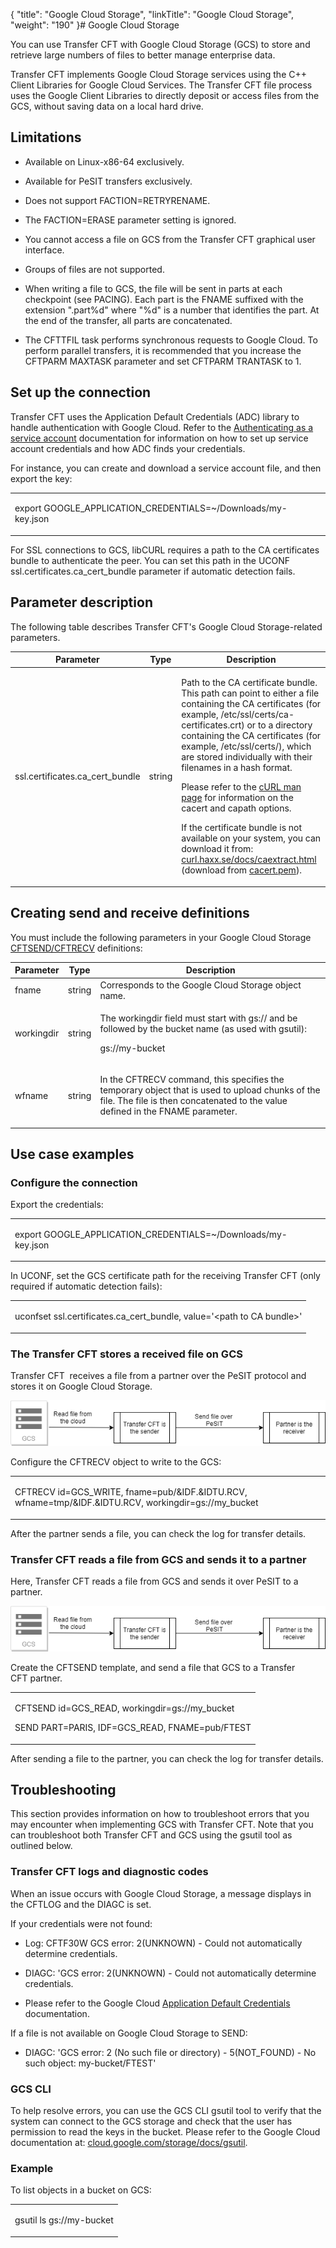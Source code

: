 {
    "title": "Google Cloud Storage",
    "linkTitle": "Google Cloud Storage",
    "weight": "190"
}# Google Cloud Storage



You can use Transfer CFT with Google Cloud Storage (GCS) to store and retrieve large numbers of files to better manage enterprise data.



Transfer CFT implements Google Cloud Storage services using the C++ Client Libraries for Google Cloud Services. The Transfer CFT file process uses the Google Client Libraries to directly deposit or access files from the GCS, without saving data on a local hard drive.



## Limitations



-   Available on Linux-x86-64 exclusively.

-   Available for PeSIT transfers exclusively.

-   Does not support FACTION=RETRYRENAME.

-   The FACTION=ERASE parameter setting is ignored.

-   You cannot access a file on GCS from the Transfer CFT graphical user interface.

-   Groups of files are not supported.

-   When writing a file to GCS, the file will be sent in parts at each checkpoint (see PACING). Each part is the FNAME suffixed with the extension ".part%d" where "%d" is a number that identifies the part. At the end of the transfer, all parts are concatenated.

-   The CFTTFIL task performs synchronous requests to Google Cloud. To perform parallel transfers, it is recommended that you increase the CFTPARM MAXTASK parameter and set CFTPARM TRANTASK to 1.



## <span id="Set"></span>Set up the connection



Transfer CFT uses the Application Default Credentials (ADC) library to handle authentication with Google Cloud. Refer to the [Authenticating as a service account](https://cloud.google.com/docs/authentication/production) documentation for information on how to set up service account credentials and how ADC finds your credentials.



For instance, you can create and download a service account file, and then export the key:



<table data-cellspacing="0">
<tbody>
<tr>
<td><p>export GOOGLE_APPLICATION_CREDENTIALS=~/Downloads/my-key.json</p></td>
</tr>
</tbody>
</table>



For SSL connections to GCS, libCURL requires a path to the CA certificates bundle to authenticate the peer. You can set this path in the UCONF <span>ssl.certificates.ca\_cert\_bundle</span> parameter if automatic detection fails.



## Parameter description



The following table describes Transfer CFT's Google Cloud Storage-related parameters.



<table data-cellspacing="0">
<thead>
<tr>
<th>Parameter</th>
<th>Type</th>
<th>Description</th>
</tr>
</thead>
<tbody>
<tr>
<td>ssl.certificates.ca_cert_bundle</td>
<td>string</td>
<td><p>Path to the CA certificate bundle. This path can point to either a file containing the CA certificates (for example, <span>/etc/ssl/certs/ca-certificates.crt</span>) or to a directory containing the CA certificates (for example, <span>/etc/ssl/certs/</span>), which are stored individually with their filenames in a hash format.</p>
<p>Please refer to the <a href="https://curl.haxx.se/docs/manpage.html#--cacert">cURL man page</a> for information on the <span>cacert </span>and <span>capath </span>options.</p>
<p>If the certificate bundle is not available on your system, you can download it from: <a href="https://curl.haxx.se/docs/caextract.html">curl.haxx.se/docs/caextract.html</a> (download from <a href="https://curl.haxx.se/ca/cacert.pem">cacert.pem</a>).</p></td>
</tr>
</tbody>
</table>



## Creating send and receive definitions



You must include the following parameters in your Google Cloud Storage [CFTSEND/CFTRECV](../Command_summary.htm) definitions:



<table data-cellspacing="0">
<thead>
<tr>
<th>Parameter<span id="storageaccount"></span></th>
<th>Type</th>
<th>Description</th>
</tr>
</thead>
<tbody>
<tr>
<td>fname</td>
<td>string</td>
<td>Corresponds to the Google Cloud Storage object name.</td>
</tr>
<tr>
<td>workingdir</td>
<td>string</td>
<td><p>The workingdir field must start with gs:// and be followed by the bucket name (as used with gsutil):</p>
<p><span>gs://my-bucket</span></p></td>
</tr>
<tr>
<td>wfname</td>
<td>string</td>
<td><p>In the CFTRECV command, this specifies the temporary object that is used to upload chunks of the file. The file is then concatenated to the value defined in the FNAME parameter.</p></td>
</tr>
</tbody>
</table>



## Use case examples



### Configure the connection



Export the credentials:



<table data-cellspacing="0">
<tbody>
<tr>
<td><p>export GOOGLE_APPLICATION_CREDENTIALS=~/Downloads/my-key.json</p></td>
</tr>
</tbody>
</table>



In UCONF, set the GCS certificate path for the receiving Transfer CFT (only required if automatic detection fails):



<table data-cellspacing="0">
<tbody>
<tr>
<td><p>uconfset ssl.certificates.ca_cert_bundle, value='&lt;path to CA bundle&gt;'</p></td>
</tr>
</tbody>
</table>



### The Transfer CFT stores a received file on GCS



Transfer CFT  receives a file from a partner over the PeSIT protocol and stores it on Google Cloud Storage.



<img src="gcs_2.png"/>



Configure the CFTRECV object to write to the GCS:



<table data-cellspacing="0">
<tbody>
<tr>
<td><p>CFTRECV id=GCS_WRITE, fname=pub/&amp;IDF.&amp;IDTU.RCV, wfname=tmp/&amp;IDF.&amp;IDTU.RCV, workingdir=gs://my_bucket</p></td>
</tr>
</tbody>
</table>



After the partner sends a file, you can check the log for transfer details.



### Transfer CFT reads a file from GCS and sends it to a partner



Here, Transfer CFT reads a file from GCS and sends it over PeSIT to a partner.



<img src="gcs_2.png"/>



Create the CFTSEND template, and send a file that GCS to a Transfer CFT partner.



<table data-cellspacing="0">
<tbody>
<tr>
<td><p>CFTSEND id=GCS_READ, workingdir=gs://my_bucket</p>
<p>SEND PART=PARIS, IDF=GCS_READ, FNAME=pub/FTEST</p></td>
</tr>
</tbody>
</table>



After sending a file to the partner, you can check the log for transfer details.



## Troubleshooting



This section provides information on how to troubleshoot errors that you may encounter when implementing GCS with Transfer CFT. Note that you can troubleshoot both Transfer CFT and GCS using the <span>gsutil </span>tool as outlined below.



### Transfer CFT logs and diagnostic codes



When an issue occurs with Google Cloud Storage, a message displays in the CFTLOG and the DIAGC is set.



If your credentials were not found:



-   Log: <span>CFTF30W GCS error: 2(UNKNOWN) - Could not automatically determine credentials. </span>

-   DIAGC:<span> 'GCS error: 2(UNKNOWN) - Could not automatically determine credentials. </span>







-   Please refer to the Google Cloud [Application Default Credentials](https://cloud.google.com/docs/authentication/production) documentation.



If a file is not available on Google Cloud Storage to SEND:



-   DIAGC: <span>'GCS error: 2 (No such file or directory) - 5(NOT\_FOUND) - No such object: my-bucket/FTEST'</span>



### GCS CLI



To help resolve errors, you can use the GCS CLI <span>gsutil </span>tool to verify that the system can connect to the GCS storage and check that the user has permission to read the keys in the bucket. Please refer to the Google Cloud documentation at: [cloud.google.com/storage/docs/gsutil](https://cloud.google.com/storage/docs/gsutil).



### Example



To list objects in a bucket on GCS:



<table data-cellspacing="0">
<tbody>
<tr>
<td><p>gsutil ls gs://my-bucket</p></td>
</tr>
</tbody>
</table>
